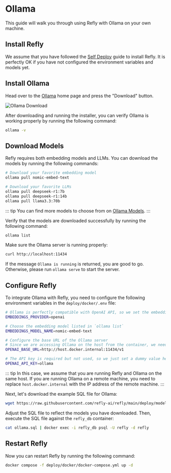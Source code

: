 # Ollama

This guide will walk you through using Refly with Ollama on your own machine.

## Install Refly

We assume that you have followed the [Self Deploy](./index.md) guide to install Refly. It is perfectly OK if you have not configured the environment variables and models yet.

## Install Ollama

Head over to the [Ollama](https://ollama.com/docs/installation) home page and press the "Download" button.

![Ollama Download](/images/ollama-home.webp)

After downloading and running the installer, you can verify Ollama is working properly by running the following command:

```bash
ollama -v
```

## Download Models

Refly requires both embedding models and LLMs. You can download the models by running the following commands:

```bash
# Download your favorite embedding model
ollama pull nomic-embed-text

# Download your favorite LLMs
ollama pull deepseek-r1:7b
ollama pull deepseek-r1:14b
ollama pull llama3.3:70b
```

::: tip
You can find more models to choose from on [Ollama Models](https://ollama.com/search).
:::

Verify that the models are downloaded successfully by running the following command:

```bash
ollama list
```

Make sure the Ollama server is running properly:

```bash
curl http://localhost:11434
```

If the message `Ollama is running` is returned, you are good to go. Otherwise, please run `ollama serve` to start the server.

## Configure Refly

To integrate Ollama with Refly, you need to configure the following environment variables in the `deploy/docker/.env` file:

```bash
# Ollama is perfectly compatible with OpenAI API, so we set the embedding provider to openai here
EMBEDDINGS_PROVIDER=openai

# Choose the embedding model listed in `ollama list`
EMBEDDINGS_MODEL_NAME=nomic-embed-text

# Configure the base URL of the Ollama server
# Since we are accessing Ollama on the host from the container, we need to use `host.docker.internal`
OPENAI_BASE_URL=http://host.docker.internal:11434/v1

# The API key is required but not used, so we just set a dummy value here
OPENAI_API_KEY=ollama
```

::: tip
In this case, we assume that you are running Refly and Ollama on the same host. If you are running Ollama on a remote machine, you need to replace `host.docker.internal` with the IP address of the remote machine.
:::

Next, let's download the example SQL file for Ollama:

```bash
wget https://raw.githubusercontent.com/refly-ai/refly/main/deploy/model-providers/ollama.sql
```

Adjust the SQL file to reflect the models you have downloaded. Then, execute the SQL file against the `refly_db` container:

```bash
cat ollama.sql | docker exec -i refly_db psql -U refly -d refly
```

## Restart Refly

Now you can restart Refly by running the following command:

```bash
docker compose -f deploy/docker/docker-compose.yml up -d